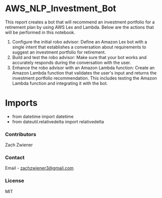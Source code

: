 # AWS_NLP_Investment_Bot

This report creates a bot that will recommend an investment portfolio for a retirement plan by using AWS Lex and Lambda.
Below are the actions that will be performed in this notebook.
1. Configure the initial robo advisor: Define an Amazon Lex bot with a single intent that establishes a conversation about requirements to suggest an investment portfolio for retirement.
2. Build and test the robo advisor: Make sure that your bot works and accurately responds during the conversation with the user.
3. Enhance the robo advisor with an Amazon Lambda function: Create an Amazon Lambda function that validates the user's input and returns the investment portfolio recommendation. This includes testing the Amazon Lambda function and integrating it with the bot.


# Imports
* from datetime import datetime
* from dateutil.relativedelta import relativedelta

### Contributors
Zach Zwiener

### Contact
Email - zachzwiener3@gmail.com

### License
MIT

